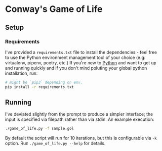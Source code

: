 # Conway's Game of Life

## Setup

### Requirements

I've provided a `requirements.txt` file to install the dependencies - feel free to use the Python environment management tool of your choice (e.g: virtualenv, pipenv, poetry, etc.)
If you're new to [Python](https://www.python.org/downloads/) and want to get up and running quickly and if you don't mind poluting your global python installation, run:

```bash
# might be `pip3` depending on env.
pip install -r requirements.txt
```

## Running

I've deviated slightly from the prompt to produce a simpler interface; the input is specified via filepath rather than via stdin. An example execution:

```bash
./game_of_life.py -f sample.gol
```

By default the script will run for 10 iterations, but this is configurable via `-k` option. Run `./game_of_life.py --help` for details.
